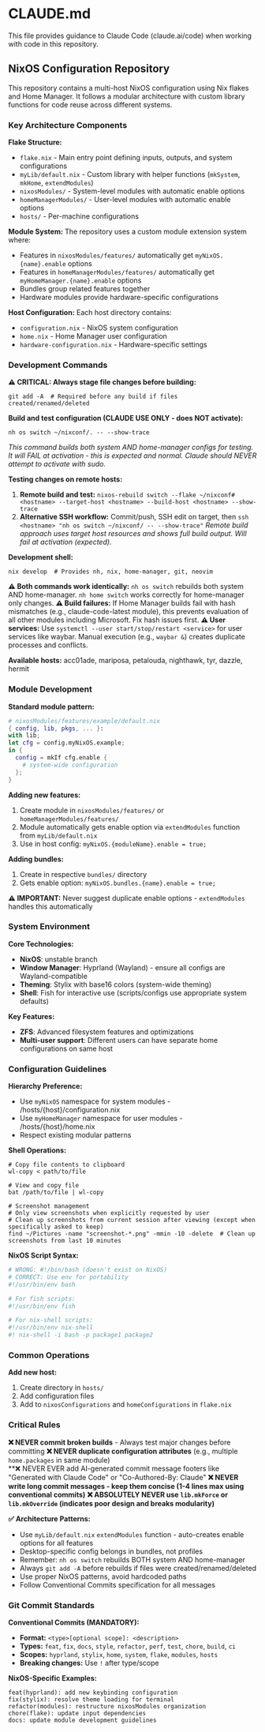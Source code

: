 # CLAUDE.md

This file provides guidance to Claude Code (claude.ai/code) when working with code in this repository.

## NixOS Configuration Repository

This repository contains a multi-host NixOS configuration using Nix flakes and Home Manager. It follows a modular architecture with custom library functions for code reuse across different systems.

### Key Architecture Components

**Flake Structure:**
- `flake.nix` - Main entry point defining inputs, outputs, and system configurations
- `myLib/default.nix` - Custom library with helper functions (`mkSystem`, `mkHome`, `extendModules`)
- `nixosModules/` - System-level modules with automatic enable options
- `homeManagerModules/` - User-level modules with automatic enable options
- `hosts/` - Per-machine configurations

**Module System:**
The repository uses a custom module extension system where:
- Features in `nixosModules/features/` automatically get `myNixOS.{name}.enable` options
- Features in `homeManagerModules/features/` automatically get `myHomeManager.{name}.enable` options
- Bundles group related features together
- Hardware modules provide hardware-specific configurations

**Host Configuration:**
Each host directory contains:
- `configuration.nix` - NixOS system configuration
- `home.nix` - Home Manager user configuration
- `hardware-configuration.nix` - Hardware-specific settings

### Development Commands

**⚠️ CRITICAL: Always stage file changes before building:**
```fish
git add -A  # Required before any build if files created/renamed/deleted
```

**Build and test configuration (CLAUDE USE ONLY - does NOT activate):**
```fish
nh os switch ~/nixconf/. -- --show-trace
```
*This command builds both system AND home-manager configs for testing. It will FAIL at activation - this is expected and normal. Claude should NEVER attempt to activate with sudo.*

**Testing changes on remote hosts:**
1. **Remote build and test:** `nixos-rebuild switch --flake ~/nixconf#<hostname> --target-host <hostname> --build-host <hostname> --show-trace`
2. **Alternative SSH workflow:** Commit/push, SSH edit on target, then `ssh <hostname> "nh os switch ~/nixconf/ -- --show-trace"`
*Remote build approach uses target host resources and shows full build output. Will fail at activation (expected).*

**Development shell:**
```fish
nix develop  # Provides nh, nix, home-manager, git, neovim
```

**⚠️ Both commands work identically:** `nh os switch` rebuilds both system AND home-manager. `nh home switch` works correctly for home-manager only changes.
**⚠️ Build failures:** If Home Manager builds fail with hash mismatches (e.g., claude-code-latest module), this prevents evaluation of all other modules including Microsoft. Fix hash issues first.
**⚠️ User services:** Use `systemctl --user start/stop/restart <service>` for user services like waybar. Manual execution (e.g., `waybar &`) creates duplicate processes and conflicts.

**Available hosts:** acc01ade, mariposa, petalouda, nighthawk, tyr, dazzle, hermit

### Module Development

**Standard module pattern:**
```nix
# nixosModules/features/example/default.nix
{ config, lib, pkgs, ... }:
with lib;
let cfg = config.myNixOS.example;
in {
  config = mkIf cfg.enable {
    # system-wide configuration
  };
}
```

**Adding new features:**
1. Create module in `nixosModules/features/` or `homeManagerModules/features/`
2. Module automatically gets enable option via `extendModules` function from `myLib/default.nix`
3. Use in host config: `myNixOS.{moduleName}.enable = true;`

**Adding bundles:**
1. Create in respective `bundles/` directory
2. Gets enable option: `myNixOS.bundles.{name}.enable = true;`

**⚠️ IMPORTANT:** Never suggest duplicate enable options - `extendModules` handles this automatically

### System Environment

**Core Technologies:**
- **NixOS**: unstable branch
- **Window Manager**: Hyprland (Wayland) - ensure all configs are Wayland-compatible
- **Theming**: Stylix with base16 colors (system-wide theming)
- **Shell**: Fish for interactive use (scripts/configs use appropriate system defaults)

**Key Features:**
- **ZFS**: Advanced filesystem features and optimizations  
- **Multi-user support**: Different users can have separate home configurations on same host

### Configuration Guidelines

**Hierarchy Preference:**
- Use `myNixOS` namespace for system modules - /hosts/{host}/configuration.nix
- Use `myHomeManager` namespace for user modules - /hosts/{host}/home.nix
- Respect existing modular patterns

**Shell Operations:**
```fish
# Copy file contents to clipboard
wl-copy < path/to/file

# View and copy file
bat /path/to/file | wl-copy

# Screenshot management
# Only view screenshots when explicitly requested by user
# Clean up screenshots from current session after viewing (except when specifically asked to keep)
find ~/Pictures -name "screenshot-*.png" -mmin -10 -delete  # Clean up screenshots from last 10 minutes
```

**NixOS Script Syntax:**
```bash
# WRONG: #!/bin/bash (doesn't exist on NixOS)
# CORRECT: Use env for portability
#!/usr/bin/env bash

# For fish scripts:
#!/usr/bin/env fish

# For nix-shell scripts:
#!/usr/bin/env nix-shell
#! nix-shell -i bash -p package1 package2
```

### Common Operations

**Add new host:**
1. Create directory in `hosts/`
2. Add configuration files
3. Add to `nixosConfigurations` and `homeConfigurations` in `flake.nix`

### Critical Rules

**❌ NEVER commit broken builds** - Always test major changes before committing
**❌ NEVER duplicate configuration attributes** (e.g., multiple `home.packages` in same module)  
**❌ NEVER EVER add AI-generated commit message footers like "Generated with Claude Code" or "Co-Authored-By: Claude" 
**❌ NEVER write long commit messages - keep them concise (1-4 lines max using conventional commits)**
**❌ ABSOLUTELY NEVER use `lib.mkForce` or `lib.mkOverride` (indicates poor design and breaks modularity)**

**✅ Architecture Patterns:**
- Use `myLib/default.nix` `extendModules` function - auto-creates enable options for all features
- Desktop-specific config belongs in bundles, not profiles
- Remember: `nh os switch` rebuilds BOTH system AND home-manager
- Always `git add -A` before rebuilds if files were created/renamed/deleted
- Use proper NixOS patterns, avoid hardcoded paths
- Follow Conventional Commits specification for all messages

### Git Commit Standards

**Conventional Commits (MANDATORY):**
- **Format:** `<type>[optional scope]: <description>`
- **Types:** `feat`, `fix`, `docs`, `style`, `refactor`, `perf`, `test`, `chore`, `build`, `ci`
- **Scopes:** `hyprland`, `stylix`, `home`, `system`, `flake`, `modules`, `hosts`
- **Breaking changes:** Use `!` after type/scope

**NixOS-Specific Examples:**
```
feat(hyprland): add new keybinding configuration
fix(stylix): resolve theme loading for terminal
refactor(modules): restructure nixosModules organization  
chore(flake): update input dependencies
docs: update module development guidelines
```
